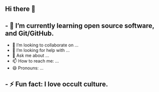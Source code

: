 ## Hi there 👋

## - 🌱 I’m currently learning open source software, and Git/GitHub.
- 👯 I’m looking to collaborate on ...
- 🤔 I’m looking for help with ...
- 💬 Ask me about ...
- 📫 How to reach me: ...
- 😄 Pronouns: ...
## - ⚡ Fun fact: I love occult culture.
